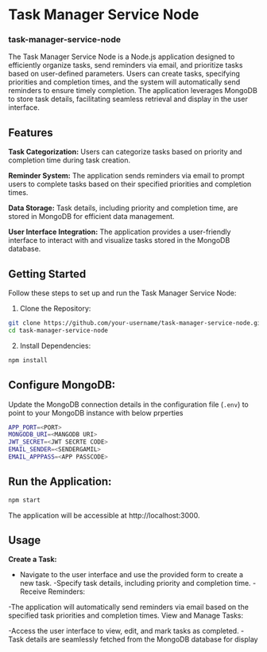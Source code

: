 # Task Manager Service Node

### task-manager-service-node

The Task Manager Service Node is a Node.js application designed to efficiently organize tasks, send reminders via email, and prioritize tasks based on user-defined parameters. Users can create tasks, specifying priorities and completion times, and the system will automatically send reminders to ensure timely completion. The application leverages MongoDB to store task details, facilitating seamless retrieval and display in the user interface.

## Features

**Task Categorization:** Users can categorize tasks based on priority and completion time during task creation.

**Reminder System:** The application sends reminders via email to prompt users to complete tasks based on their specified priorities and completion times.

**Data Storage:** Task details, including priority and completion time, are stored in MongoDB for efficient data management.

**User Interface Integration:** The application provides a user-friendly interface to interact with and visualize tasks stored in the MongoDB database.

## Getting Started

Follow these steps to set up and run the Task Manager Service Node:

1. Clone the Repository:

```bash
git clone https://github.com/your-username/task-manager-service-node.git
cd task-manager-service-node
```

2. Install Dependencies:

```bash
npm install
```

## Configure MongoDB:

Update the MongoDB connection details in the configuration file (`.env`) to point to your MongoDB instance with below prperties

```bash
APP_PORT=<PORT>
MONGODB_URI=<MANGODB URI>
JWT_SECRET=<JWT SECRTE CODE>
EMAIL_SENDER=<SENDERGAMIL>
EMAIL_APPPASS=<APP PASSCODE>
```

## Run the Application:

```bash
npm start
```

The application will be accessible at http://localhost:3000.

## Usage

**Create a Task:**

- Navigate to the user interface and use the provided form to create a new task.
  -Specify task details, including priority and completion time.
  -Receive Reminders:

-The application will automatically send reminders via email based on the specified task priorities and completion times.
View and Manage Tasks:

-Access the user interface to view, edit, and mark tasks as completed.
-Task details are seamlessly fetched from the MongoDB database for display
